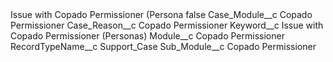 <?xml version="1.0" encoding="UTF-8"?>
<CustomMetadata xmlns="http://soap.sforce.com/2006/04/metadata" xmlns:xsi="http://www.w3.org/2001/XMLSchema-instance" xmlns:xsd="http://www.w3.org/2001/XMLSchema">
    <label>Issue with  Copado Permissioner (Persona</label>
    <protected>false</protected>
    <values>
        <field>Case_Module__c</field>
        <value xsi:type="xsd:string">Copado Permissioner</value>
    </values>
    <values>
        <field>Case_Reason__c</field>
        <value xsi:type="xsd:string">Copado Permissioner</value>
    </values>
    <values>
        <field>Keyword__c</field>
        <value xsi:type="xsd:string">Issue with  Copado Permissioner (Personas)</value>
    </values>
    <values>
        <field>Module__c</field>
        <value xsi:type="xsd:string">Copado Permissioner</value>
    </values>
    <values>
        <field>RecordTypeName__c</field>
        <value xsi:type="xsd:string">Support_Case</value>
    </values>
    <values>
        <field>Sub_Module__c</field>
        <value xsi:type="xsd:string">Copado Permissioner</value>
    </values>
</CustomMetadata>
